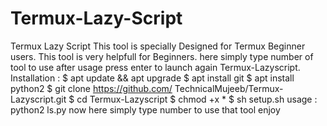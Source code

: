 # Termux-Lazy-Script
Termux Lazy Script This tool is specially Designed for Termux Beginner users. This tool is very helpfull for Beginners. here simply type number of tool to use after usage press enter to launch again Termux-Lazyscript. Installation : $ apt update &amp;&amp; apt upgrade $ apt install git $ apt install python2 $ git clone https://github.com/ TechnicalMujeeb/Termux-Lazyscript.git $ cd Termux-Lazyscript $ chmod +x * $ sh setup.sh usage : python2 ls.py now here simply type number to use that tool enjoy
